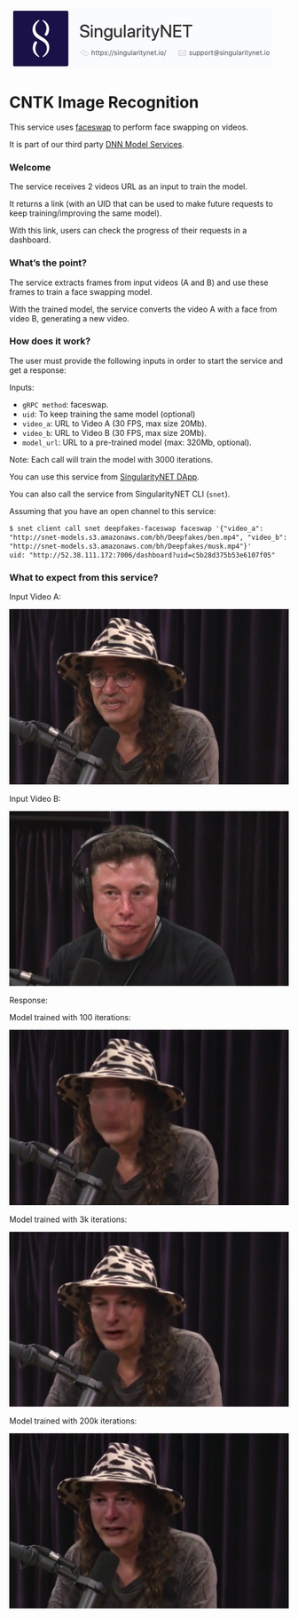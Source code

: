 [issue-template]: ../../../issues/new?template=BUG_REPORT.md
[feature-template]: ../../../issues/new?template=FEATURE_REQUEST.md

![singnetlogo](../assets/singnet-logo.jpg?raw=true 'SingularityNET')

# CNTK Image Recognition

This service uses [faceswap](https://github.com/deepfakes/faceswap) to perform face swapping on videos.

It is part of our third party [DNN Model Services](https://github.com/singnet/dnn-model-services).

### Welcome

The service receives 2 videos URL as an input to train the model.

It returns a link (with an UID that can be used to make future requests to keep training/improving the same model).

With this link, users can check the progress of their requests in a dashboard.

### What’s the point?

The service extracts frames from input videos (A and B) and use these frames to train a face swapping model.

With the trained model, the service converts the video A with a face from video B, generating a new video.

### How does it work?

The user must provide the following inputs in order to start the service and get a response:

Inputs:
  - `gRPC method`: faceswap.
  - `uid`: To keep training the same model (optional)
  - `video_a`: URL to Video A (30 FPS, max size 20Mb).
  - `video_b`: URL to Video B (30 FPS, max size 20Mb).
  - `model_url`: URL to a pre-trained model (max: 320Mb, optional).

Note: Each call will train the model with 3000 iterations.

You can use this service from [SingularityNET DApp](http://beta.singularitynet.io/).

You can also call the service from SingularityNET CLI (`snet`).

Assuming that you have an open channel to this service:

```
$ snet client call snet deepfakes-faceswap faceswap '{"video_a": "http://snet-models.s3.amazonaws.com/bh/Deepfakes/ben.mp4", "video_b": "http://snet-models.s3.amazonaws.com/bh/Deepfakes/musk.mp4"}'
uid: "http://52.38.111.172:7006/dashboard?uid=c5b28d375b53e6107f05"
```

### What to expect from this service?

Input Video A:

![Video A](../assets/users_guide/ben.png)

Input Video B:

![Video B](../assets/users_guide/musk.png)

Response:

Model trained with 100 iterations:

![Video Faceswap](../assets/users_guide/faceswap_100.png)

Model trained with 3k iterations:

![Video Faceswap](../assets/users_guide/faceswap_3k.png)

Model trained with 200k iterations:

![Video Faceswap](../assets/users_guide/faceswap_200k.png)